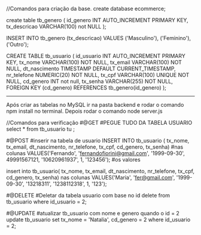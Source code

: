 //Comandos para criação da base. 
create database ecommerce;

create table tb_genero (
	id_genero INT AUTO_INCREMENT PRIMARY KEY,
	tx_descricao VARCHAR(100) not NULL
);

INSERT INTO tb_genero (tx_descricao) VALUES ('Masculino'), ('Feminino'), ('Outro');


CREATE TABLE tb_usuario (
    id_usuario INT AUTO_INCREMENT PRIMARY KEY,
    tx_nome VARCHAR(100) NOT NULL,
    tx_email VARCHAR(100) NOT NULL,
    dt_nascimento TIMESTAMP DEFAULT CURRENT_TIMESTAMP,
    nr_telefone NUMERIC(20) NOT NULL,
    tx_cpf VARCHAR(100) UNIQUE NOT NULL,
    cd_genero INT not null,
    tx_senha VARCHAR(255) NOT NULL,
   	FOREIGN KEY (cd_genero) REFERENCES tb_genero(id_genero)
);

--------------------------------------------------------------------------------------------
Após criar as tabelas no MySQL ir na pasta backend e rodar o comando npm install no terminal.
Depois rodar o comando node server.js 



//Comandos para verificação
#@GET
#PEGUE TUDO DA TABELA USUARIO
select * from tb_usuario tu ;

#@POST
#inserir na tabela de usuario
INSERT INTO tb_usuario
( tx_nome, tx_email, dt_nascimento, nr_telefone, tx_cpf, cd_genero, tx_senha) #nas colunas
VALUES('Fernando', 'fernandofiorini@gmail.com', '1999-09-30', 49991567121, '10620961937', 1, '123456'); #os valores


insert
	into
	tb_usuario( tx_nome,
	tx_email,
	dt_nascimento,
	nr_telefone,
	tx_cpf,
	cd_genero,
	tx_senha)
	nas colunas VALUES('Maria', 'fer@gmail.com', '1999-09-30', '13218311', '1238112318', 1, '123');

#@DELETE
#Deletar da tabela usuario com base no id
delete from tb_usuario where id_usuario = 2;

#@UPDATE
#atualizar tb_usuario com nome e genero quando o id = 2
update tb_usuario set tx_nome = 'Natalia', cd_genero = 2 where id_usuario = 2;
